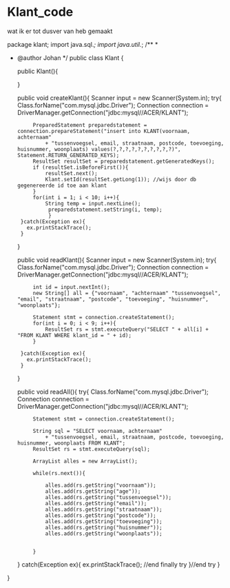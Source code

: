 # Klant_code
wat ik er tot dusver van heb gemaakt


package klant;
import  java.sql.*;
import  java.util.*;
/**
 *
 * @author Johan
 */
public class Klant {
    
    public Klant(){

    }

    
    public void createKlant(){
        Scanner input = new Scanner(System.in);
        try{ 
            Class.forName("com.mysql.jdbc.Driver");
            Connection connection = DriverManager.getConnection("jdbc:mysql//ACER/KLANT");
            
            PreparedStatement preparedstatement = connection.prepareStatement("insert into KLANT(voornaam, achternaam" 
                + "tussenvoegsel, email, straatnaam, postcode, toevoeging, huisnummer, woonplaats) values(?,?,?,?,?,?,?,?,?,?)", Statement.RETURN_GENERATED_KEYS);
            ResultSet resultSet = preparedstatement.getGeneratedKeys();
            if (resultSet.isBeforeFirst()){
                resultSet.next();
                Klant.setId(resultSet.getLong(1)); //wijs door db gegenereerde id toe aan klant
            }
            for(int i = 1; i < 10; i++){
                String temp = input.nextLine();
                 preparedstatement.setString(i, temp);
                 }
        }catch(Exception ex){
          ex.printStackTrace();
        }
    }
    
    public void readKlant(){
        Scanner input = new Scanner(System.in);
        try{ 
            Class.forName("com.mysql.jdbc.Driver");
            Connection connection = DriverManager.getConnection("jdbc:mysql//ACER/KLANT");
            
            int id = input.nextInt();
            new String[] all = {"voornaam", "achternaam" "tussenvoegsel", "email", "straatnaam", "postcode", "toevoeging", "huisnummer", "woonplaats"}; 
            
            Statement stmt = connection.createStatement();
            for(int i = 0; i < 9; i++){
                ResultSet rs = stmt.executeQuery("SELECT " + all[i] + "FROM KLANT WHERE klant_id = " + id);
            }
                 
        }catch(Exception ex){
          ex.printStackTrace();
        }
    }
    
    public void readAll(){
        try{
            Class.forName("com.mysql.jdbc.Driver");
            Connection connection = DriverManager.getConnection("jdbc:mysql//ACER/KLANT");
     
            Statement stmt = connection.createStatement();

            String sql = "SELECT voornaam, achternaam" 
                + "tussenvoegsel, email, straatnaam, postcode, toevoeging, huisnummer, woonplaats FROM KLANT";
            ResultSet rs = stmt.executeQuery(sql);
      
            ArrayList alles = new ArrayList();
            
            while(rs.next()){
         
                alles.add(rs.getString("voornaam"));
                alles.add(rs.getString("age"));
                alles.add(rs.getString("tussenvoegsel"));
                alles.add(rs.getString("email"));
                alles.add(rs.getString("straatnaam"));
                alles.add(rs.getString("postcode"));
                alles.add(rs.getString("toevoeging"));
                alles.add(rs.getString("huisnummer"));
                alles.add(rs.getString("woonplaats"));

        
            }
  
      }
        catch(Exception ex){
          ex.printStackTrace();
        //end finally try
   }//end try
    }
    
    
}
